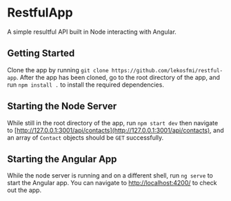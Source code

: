 # RestfulApp

A simple resultful API built in Node interacting with Angular.

## Getting Started
Clone the app by running `git clone https://github.com/lekosfmi/restful-app`.
After the app has been cloned, go to the root directory of the app,
and run `npm install .` to install the required dependencies.

## Starting the Node Server

While still in the root directory of the app, run `npm start dev`
then navigate to [http://127.0.0.1:3001/api/contacts](http://127.0.0.1:3001/api/contacts),
and an array of `Contact` objects should be `GET` successfully.

## Starting the Angular App

While the node server is running and on a different shell, run `ng serve`
to start the Angular app. You can navigate to [http://localhost:4200/](http://localhost:4200/)
to check out the app.
